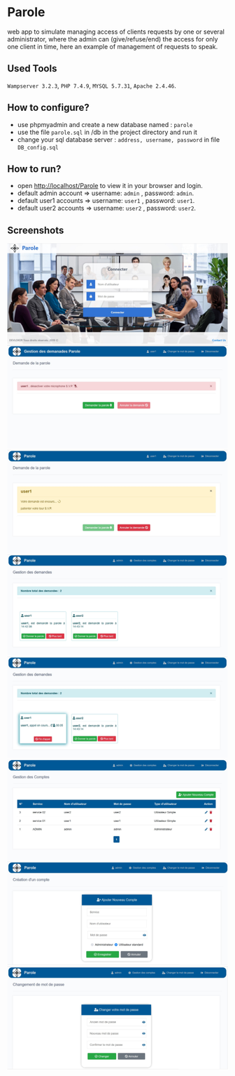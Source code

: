 # Parole
web app to simulate managing access of clients requests by one or several administrator, where the admin can (give/refuse/end) the access for only one client in time, here an example of management of requests to speak.
## Used Tools
`Wampserver 3.2.3`, `PHP 7.4.9`,  `MYSQL 5.7.31`,  `Apache 2.4.46`.
## How to configure?
- use phpmyadmin and create a new database named : `parole`
- use the file `parole.sql` in /db in the project directory and run it
- change your sql database server : `address, username, password` in file `DB_config.sql`
## How to run?
- open [http://localhost/Parole](http://localhost/Parole) to view it in your browser and login.
- default admin account => username: `admin` , password: `admin`.
- default user1 accounts => username: `user1` , password: `user1`.
- default user2 accounts => username: `user2` , password: `user2`.
## Screenshots
![login](https://github.com/DEVLOKER/Parole/blob/main/screenshots/login.jpg?raw=true "login page")
![home_user_1](https://github.com/DEVLOKER/Parole/blob/main/screenshots/home_user_1.jpg?raw=true "user home page (request to talk, cancel request)")
![home_user_2](https://github.com/DEVLOKER/Parole/blob/main/screenshots/home_user_2.jpg?raw=true "request to talk and wait authorization from admin...")
![home_admin_1](https://github.com/DEVLOKER/Parole/blob/main/screenshots/home_admin_1.jpg?raw=true "admin home page (all requests users list)")
![home_admin_2](https://github.com/DEVLOKER/Parole/blob/main/screenshots/home_admin_2.jpg?raw=true "the admin is authorize 'user1'")
![accounts_admin_3](https://github.com/DEVLOKER/Parole/blob/main/screenshots/accounts_admin_3.jpg?raw=true "users management (add-update-delete)")
![add_admin_4](https://github.com/DEVLOKER/Parole/blob/main/screenshots/add_admin_4.jpg?raw=true "add new user form")
![password_admin_4](https://github.com/DEVLOKER/Parole/blob/main/screenshots/password_admin_4.jpg?raw=true "admin password change")